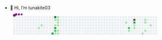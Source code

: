 -   👋 Hi, I’m tunakite03 
<svg viewBox="-16 -32 880 192" width="880" height="192" xmlns="http://www.w3.org/2000/svg"><style>@keyframes c0{7.36%{fill:var(--c1)}7.38%,to{fill:var(--ce)}}@keyframes c1{6.44%{fill:var(--c1)}6.46%,to{fill:var(--ce)}}@keyframes c2{62.2%{fill:var(--c3)}62.22%,to{fill:var(--ce)}}@keyframes c3{92.16%{fill:var(--c4)}92.18%,to{fill:var(--ce)}}@keyframes c4{14.28%{fill:var(--c1)}14.3%,to{fill:var(--ce)}}@keyframes c5{10.59%{fill:var(--c1)}10.61%,to{fill:var(--ce)}}@keyframes c6{60.82%{fill:var(--c3)}60.84%,to{fill:var(--ce)}}@keyframes c7{60.36%{fill:var(--c2)}60.38%,to{fill:var(--ce)}}@keyframes c8{17.5%{fill:var(--c1)}17.52%,to{fill:var(--ce)}}@keyframes c9{12.43%{fill:var(--c1)}12.45%,to{fill:var(--ce)}}@keyframes ca{11.97%{fill:var(--c1)}11.99%,to{fill:var(--ce)}}@keyframes cb{11.51%{fill:var(--c1)}11.53%,to{fill:var(--ce)}}@keyframes cc{11.05%{fill:var(--c1)}11.07%,to{fill:var(--ce)}}@keyframes cd{16.58%{fill:var(--c1)}16.6%,to{fill:var(--ce)}}@keyframes ce{17.04%{fill:var(--c1)}17.06%,to{fill:var(--ce)}}@keyframes cf{35.01%{fill:var(--c1)}35.03%,to{fill:var(--ce)}}@keyframes cg{47.46%{fill:var(--c2)}47.48%,to{fill:var(--ce)}}@keyframes ch{31.33%{fill:var(--c1)}31.35%,to{fill:var(--ce)}}@keyframes ci{78.33%{fill:var(--c4)}78.35%,to{fill:var(--ce)}}@keyframes cj{77.87%{fill:var(--c3)}77.89%,to{fill:var(--ce)}}@keyframes ck{33.17%{fill:var(--c1)}33.19%,to{fill:var(--ce)}}@keyframes cl{32.71%{fill:var(--c1)}32.73%,to{fill:var(--ce)}}@keyframes cm{44.23%{fill:var(--c1)}44.25%,to{fill:var(--ce)}}@keyframes cn{39.62%{fill:var(--c1)}39.64%,to{fill:var(--ce)}}@keyframes co{39.16%{fill:var(--c1)}39.18%,to{fill:var(--ce)}}@keyframes cp{43.31%{fill:var(--c1)}43.33%,to{fill:var(--ce)}}@keyframes cq{41.46%{fill:var(--c1)}41.48%,to{fill:var(--ce)}}@keyframes u0{6.44%{transform:scale(0,1)}6.46%,7.36%{transform:scale(.05,1)}10.59%,7.38%{transform:scale(.1,1)}10.61%,11.05%{transform:scale(.15,1)}11.07%,11.51%{transform:scale(.2,1)}11.53%,11.97%{transform:scale(.25,1)}11.99%,12.43%{transform:scale(.3,1)}12.45%,14.28%{transform:scale(.35,1)}14.3%,16.58%{transform:scale(.4,1)}16.6%,17.04%{transform:scale(.45,1)}17.06%,17.5%{transform:scale(.5,1)}17.52%,31.33%{transform:scale(.55,1)}31.35%,32.71%{transform:scale(.6,1)}32.73%,33.17%{transform:scale(.65,1)}33.19%,35.01%{transform:scale(.7,1)}35.03%,39.16%{transform:scale(.75,1)}39.18%,39.62%{transform:scale(.8,1)}39.64%,41.46%{transform:scale(.85,1)}41.48%,43.31%{transform:scale(.9,1)}43.33%,44.23%{transform:scale(.95,1)}44.25%,to{transform:scale(1,1)}}@keyframes u1{47.46%{transform:scale(0,1)}47.48%,60.36%{transform:scale(.5,1)}60.38%,to{transform:scale(1,1)}}@keyframes u2{60.82%{transform:scale(0,1)}60.84%,62.2%{transform:scale(.33,1)}62.22%,77.87%{transform:scale(.67,1)}77.89%,to{transform:scale(1,1)}}@keyframes u3{78.33%{transform:scale(0,1)}78.35%,92.16%{transform:scale(.5,1)}92.18%,to{transform:scale(1,1)}}@keyframes s0{0%,99.54%{transform:translate(0,-16px)}.46%{transform:translate(0,0)}5.07%{transform:translate(160px,0)}6.45%{transform:translate(160px,48px)}6.91%{transform:translate(144px,48px)}7.37%{transform:translate(144px,64px)}61.29%,9.68%{transform:translate(224px,64px)}10.14%{transform:translate(224px,48px)}11.06%{transform:translate(256px,48px)}12.44%{transform:translate(256px,0)}12.9%{transform:translate(272px,0)}13.36%{transform:translate(272px,16px)}14.29%{transform:translate(240px,16px)}14.75%{transform:translate(240px,32px)}15.21%{transform:translate(256px,32px)}17.05%{transform:translate(256px,96px)}17.51%{transform:translate(240px,96px)}17.97%{transform:translate(240px,112px)}30.41%{transform:translate(672px,112px)}31.34%{transform:translate(672px,80px)}32.26%{transform:translate(704px,80px)}33.18%{transform:translate(704px,48px)}33.64%{transform:translate(688px,48px)}34.1%{transform:translate(688px,32px)}35.02%{transform:translate(656px,32px)}35.48%{transform:translate(656px,48px)}38.71%,42.4%{transform:translate(768px,48px)}39.63%{transform:translate(768px,16px)}40.55%{transform:translate(800px,16px)}41.47%{transform:translate(800px,48px)}43.32%{transform:translate(768px,80px)}43.78%{transform:translate(752px,80px)}44.24%{transform:translate(752px,96px)}44.7%{transform:translate(736px,96px)}45.62%{transform:translate(736px,64px)}59.45%{transform:translate(256px,64px)}59.91%{transform:translate(256px,80px)}60.37%{transform:translate(240px,80px)}60.83%{transform:translate(240px,64px)}62.21%{transform:translate(224px,96px)}76.04%{transform:translate(704px,96px)}78.8%{transform:translate(704px,0)}97.24%{transform:translate(64px,0)}97.7%{transform:translate(64px,-16px)}}@keyframes s1{0%,99.54%{transform:translate(16px,-16px)}.46%{transform:translate(0,-16px)}.92%{transform:translate(0,0)}5.53%{transform:translate(160px,0)}6.91%{transform:translate(160px,48px)}7.37%{transform:translate(144px,48px)}7.83%{transform:translate(144px,64px)}10.14%,61.75%{transform:translate(224px,64px)}10.6%{transform:translate(224px,48px)}11.52%{transform:translate(256px,48px)}12.9%{transform:translate(256px,0)}13.36%{transform:translate(272px,0)}13.82%{transform:translate(272px,16px)}14.75%{transform:translate(240px,16px)}15.21%{transform:translate(240px,32px)}15.67%{transform:translate(256px,32px)}17.51%{transform:translate(256px,96px)}17.97%{transform:translate(240px,96px)}18.43%{transform:translate(240px,112px)}30.88%{transform:translate(672px,112px)}31.8%{transform:translate(672px,80px)}32.72%{transform:translate(704px,80px)}33.64%{transform:translate(704px,48px)}34.1%{transform:translate(688px,48px)}34.56%{transform:translate(688px,32px)}35.48%{transform:translate(656px,32px)}35.94%{transform:translate(656px,48px)}39.17%,42.86%{transform:translate(768px,48px)}40.09%{transform:translate(768px,16px)}41.01%{transform:translate(800px,16px)}41.94%{transform:translate(800px,48px)}43.78%{transform:translate(768px,80px)}44.24%{transform:translate(752px,80px)}44.7%{transform:translate(752px,96px)}45.16%{transform:translate(736px,96px)}46.08%{transform:translate(736px,64px)}59.91%{transform:translate(256px,64px)}60.37%{transform:translate(256px,80px)}60.83%{transform:translate(240px,80px)}61.29%{transform:translate(240px,64px)}62.67%{transform:translate(224px,96px)}76.5%{transform:translate(704px,96px)}79.26%{transform:translate(704px,0)}97.7%{transform:translate(64px,0)}98.16%{transform:translate(64px,-16px)}}@keyframes s2{0%,99.54%{transform:translate(32px,-16px)}.92%{transform:translate(0,-16px)}1.38%{transform:translate(0,0)}5.99%{transform:translate(160px,0)}7.37%{transform:translate(160px,48px)}7.83%{transform:translate(144px,48px)}8.29%{transform:translate(144px,64px)}10.6%,62.21%{transform:translate(224px,64px)}11.06%{transform:translate(224px,48px)}11.98%{transform:translate(256px,48px)}13.36%{transform:translate(256px,0)}13.82%{transform:translate(272px,0)}14.29%{transform:translate(272px,16px)}15.21%{transform:translate(240px,16px)}15.67%{transform:translate(240px,32px)}16.13%{transform:translate(256px,32px)}17.97%{transform:translate(256px,96px)}18.43%{transform:translate(240px,96px)}18.89%{transform:translate(240px,112px)}31.34%{transform:translate(672px,112px)}32.26%{transform:translate(672px,80px)}33.18%{transform:translate(704px,80px)}34.1%{transform:translate(704px,48px)}34.56%{transform:translate(688px,48px)}35.02%{transform:translate(688px,32px)}35.94%{transform:translate(656px,32px)}36.41%{transform:translate(656px,48px)}39.63%,43.32%{transform:translate(768px,48px)}40.55%{transform:translate(768px,16px)}41.47%{transform:translate(800px,16px)}42.4%{transform:translate(800px,48px)}44.24%{transform:translate(768px,80px)}44.7%{transform:translate(752px,80px)}45.16%{transform:translate(752px,96px)}45.62%{transform:translate(736px,96px)}46.54%{transform:translate(736px,64px)}60.37%{transform:translate(256px,64px)}60.83%{transform:translate(256px,80px)}61.29%{transform:translate(240px,80px)}61.75%{transform:translate(240px,64px)}63.13%{transform:translate(224px,96px)}76.96%{transform:translate(704px,96px)}79.72%{transform:translate(704px,0)}98.16%{transform:translate(64px,0)}98.62%{transform:translate(64px,-16px)}}@keyframes s3{0%,99.54%{transform:translate(48px,-16px)}1.38%{transform:translate(0,-16px)}1.84%{transform:translate(0,0)}6.45%{transform:translate(160px,0)}7.83%{transform:translate(160px,48px)}8.29%{transform:translate(144px,48px)}8.76%{transform:translate(144px,64px)}11.06%,62.67%{transform:translate(224px,64px)}11.52%{transform:translate(224px,48px)}12.44%{transform:translate(256px,48px)}13.82%{transform:translate(256px,0)}14.29%{transform:translate(272px,0)}14.75%{transform:translate(272px,16px)}15.67%{transform:translate(240px,16px)}16.13%{transform:translate(240px,32px)}16.59%{transform:translate(256px,32px)}18.43%{transform:translate(256px,96px)}18.89%{transform:translate(240px,96px)}19.35%{transform:translate(240px,112px)}31.8%{transform:translate(672px,112px)}32.72%{transform:translate(672px,80px)}33.64%{transform:translate(704px,80px)}34.56%{transform:translate(704px,48px)}35.02%{transform:translate(688px,48px)}35.48%{transform:translate(688px,32px)}36.41%{transform:translate(656px,32px)}36.87%{transform:translate(656px,48px)}40.09%,43.78%{transform:translate(768px,48px)}41.01%{transform:translate(768px,16px)}41.94%{transform:translate(800px,16px)}42.86%{transform:translate(800px,48px)}44.7%{transform:translate(768px,80px)}45.16%{transform:translate(752px,80px)}45.62%{transform:translate(752px,96px)}46.08%{transform:translate(736px,96px)}47%{transform:translate(736px,64px)}60.83%{transform:translate(256px,64px)}61.29%{transform:translate(256px,80px)}61.75%{transform:translate(240px,80px)}62.21%{transform:translate(240px,64px)}63.59%{transform:translate(224px,96px)}77.42%{transform:translate(704px,96px)}80.18%{transform:translate(704px,0)}98.62%{transform:translate(64px,0)}99.08%{transform:translate(64px,-16px)}}:root{--cb:#1b1f230a;--cs:purple;--ce:#ebedf0;--c0:#ebedf0;--c1:#9be9a8;--c2:#40c463;--c3:#30a14e;--c4:#216e39}@media (prefers-color-scheme:dark){:root{--cb:#1b1f230a;--cs:purple;--ce:#161b22;--c1:#01311f;--c2:#034525;--c3:#0f6d31;--c4:#00c647}}.c{shape-rendering:geometricPrecision;rx:2;ry:2;fill:var(--ce);stroke-width:1px;stroke:var(--cb);animation:none 21700ms linear infinite}.c.c0,.c.c1{fill:var(--c1);animation-name:c0}.c.c1{animation-name:c1}.c.c2{fill:var(--c3);animation-name:c2}.c.c3{fill:var(--c4);animation-name:c3}.c.c4,.c.c5{fill:var(--c1);animation-name:c4}.c.c5{animation-name:c5}.c.c6{fill:var(--c3);animation-name:c6}.c.c7{fill:var(--c2);animation-name:c7}.c.c8,.c.c9{fill:var(--c1);animation-name:c8}.c.c9{animation-name:c9}.c.ca,.c.cb,.c.cc{fill:var(--c1);animation-name:ca}.c.cb,.c.cc{animation-name:cb}.c.cc{animation-name:cc}.c.cd,.c.ce,.c.cf{fill:var(--c1);animation-name:cd}.c.ce,.c.cf{animation-name:ce}.c.cf{animation-name:cf}.c.cg{fill:var(--c2);animation-name:cg}.c.ch{fill:var(--c1);animation-name:ch}.c.ci{fill:var(--c4);animation-name:ci}.c.cj{fill:var(--c3);animation-name:cj}.c.ck{fill:var(--c1);animation-name:ck}.c.cl,.c.cm,.c.cn{fill:var(--c1);animation-name:cl}.c.cm,.c.cn{animation-name:cm}.c.cn{animation-name:cn}.c.co,.c.cp,.c.cq{fill:var(--c1);animation-name:co}.c.cp,.c.cq{animation-name:cp}.c.cq{animation-name:cq}.s,.u{animation:none linear 21700ms infinite}.u,.u.u0{transform-origin:0 0}.u{transform:scale(0,1)}.u.u0{fill:var(--c1);animation-name:u0}.u.u1{fill:var(--c2);animation-name:u1;transform-origin:628.1px 0}.u.u2{fill:var(--c3);animation-name:u2;transform-origin:691px 0}.u.u3{fill:var(--c4);animation-name:u3;transform-origin:785.2px 0}.s{shape-rendering:geometricPrecision;fill:var(--cs)}.s.s0{transform:translate(0,-16px);animation-name:s0}.s.s1{transform:translate(16px,-16px);animation-name:s1}.s.s2{transform:translate(32px,-16px);animation-name:s2}.s.s3{transform:translate(48px,-16px);animation-name:s3}</style><rect class="c" x="2" y="2" width="12" height="12"/><rect class="c" x="2" y="18" width="12" height="12"/><rect class="c" x="2" y="34" width="12" height="12"/><rect class="c" x="2" y="50" width="12" height="12"/><rect class="c" x="2" y="66" width="12" height="12"/><rect class="c" x="2" y="82" width="12" height="12"/><rect class="c" x="2" y="98" width="12" height="12"/><rect class="c" x="18" y="2" width="12" height="12"/><rect class="c" x="18" y="18" width="12" height="12"/><rect class="c" x="18" y="34" width="12" height="12"/><rect class="c" x="18" y="50" width="12" height="12"/><rect class="c" x="18" y="66" width="12" height="12"/><rect class="c" x="18" y="82" width="12" height="12"/><rect class="c" x="18" y="98" width="12" height="12"/><rect class="c" x="34" y="2" width="12" height="12"/><rect class="c" x="34" y="18" width="12" height="12"/><rect class="c" x="34" y="34" width="12" height="12"/><rect class="c" x="34" y="50" width="12" height="12"/><rect class="c" x="34" y="66" width="12" height="12"/><rect class="c" x="34" y="82" width="12" height="12"/><rect class="c" x="34" y="98" width="12" height="12"/><rect class="c" x="50" y="2" width="12" height="12"/><rect class="c" x="50" y="18" width="12" height="12"/><rect class="c" x="50" y="34" width="12" height="12"/><rect class="c" x="50" y="50" width="12" height="12"/><rect class="c" x="50" y="66" width="12" height="12"/><rect class="c" x="50" y="82" width="12" height="12"/><rect class="c" x="50" y="98" width="12" height="12"/><rect class="c" x="66" y="2" width="12" height="12"/><rect class="c" x="66" y="18" width="12" height="12"/><rect class="c" x="66" y="34" width="12" height="12"/><rect class="c" x="66" y="50" width="12" height="12"/><rect class="c" x="66" y="66" width="12" height="12"/><rect class="c" x="66" y="82" width="12" height="12"/><rect class="c" x="66" y="98" width="12" height="12"/><rect class="c" x="82" y="2" width="12" height="12"/><rect class="c" x="82" y="18" width="12" height="12"/><rect class="c" x="82" y="34" width="12" height="12"/><rect class="c" x="82" y="50" width="12" height="12"/><rect class="c" x="82" y="66" width="12" height="12"/><rect class="c" x="82" y="82" width="12" height="12"/><rect class="c" x="82" y="98" width="12" height="12"/><rect class="c" x="98" y="2" width="12" height="12"/><rect class="c" x="98" y="18" width="12" height="12"/><rect class="c" x="98" y="34" width="12" height="12"/><rect class="c" x="98" y="50" width="12" height="12"/><rect class="c" x="98" y="66" width="12" height="12"/><rect class="c" x="98" y="82" width="12" height="12"/><rect class="c" x="98" y="98" width="12" height="12"/><rect class="c" x="114" y="2" width="12" height="12"/><rect class="c" x="114" y="18" width="12" height="12"/><rect class="c" x="114" y="34" width="12" height="12"/><rect class="c" x="114" y="50" width="12" height="12"/><rect class="c" x="114" y="66" width="12" height="12"/><rect class="c" x="114" y="82" width="12" height="12"/><rect class="c" x="114" y="98" width="12" height="12"/><rect class="c" x="130" y="2" width="12" height="12"/><rect class="c" x="130" y="18" width="12" height="12"/><rect class="c" x="130" y="34" width="12" height="12"/><rect class="c" x="130" y="50" width="12" height="12"/><rect class="c" x="130" y="66" width="12" height="12"/><rect class="c" x="130" y="82" width="12" height="12"/><rect class="c" x="130" y="98" width="12" height="12"/><rect class="c" x="146" y="2" width="12" height="12"/><rect class="c" x="146" y="18" width="12" height="12"/><rect class="c" x="146" y="34" width="12" height="12"/><rect class="c" x="146" y="50" width="12" height="12"/><rect class="c c0" x="146" y="66" width="12" height="12"/><rect class="c" x="146" y="82" width="12" height="12"/><rect class="c" x="146" y="98" width="12" height="12"/><rect class="c" x="162" y="2" width="12" height="12"/><rect class="c" x="162" y="18" width="12" height="12"/><rect class="c" x="162" y="34" width="12" height="12"/><rect class="c c1" x="162" y="50" width="12" height="12"/><rect class="c" x="162" y="66" width="12" height="12"/><rect class="c" x="162" y="82" width="12" height="12"/><rect class="c" x="162" y="98" width="12" height="12"/><rect class="c" x="178" y="2" width="12" height="12"/><rect class="c" x="178" y="18" width="12" height="12"/><rect class="c" x="178" y="34" width="12" height="12"/><rect class="c" x="178" y="50" width="12" height="12"/><rect class="c" x="178" y="66" width="12" height="12"/><rect class="c" x="178" y="82" width="12" height="12"/><rect class="c" x="178" y="98" width="12" height="12"/><rect class="c" x="194" y="2" width="12" height="12"/><rect class="c" x="194" y="18" width="12" height="12"/><rect class="c" x="194" y="34" width="12" height="12"/><rect class="c" x="194" y="50" width="12" height="12"/><rect class="c" x="194" y="66" width="12" height="12"/><rect class="c" x="194" y="82" width="12" height="12"/><rect class="c" x="194" y="98" width="12" height="12"/><rect class="c" x="210" y="2" width="12" height="12"/><rect class="c" x="210" y="18" width="12" height="12"/><rect class="c" x="210" y="34" width="12" height="12"/><rect class="c" x="210" y="50" width="12" height="12"/><rect class="c" x="210" y="66" width="12" height="12"/><rect class="c" x="210" y="82" width="12" height="12"/><rect class="c" x="210" y="98" width="12" height="12"/><rect class="c" x="226" y="2" width="12" height="12"/><rect class="c" x="226" y="18" width="12" height="12"/><rect class="c" x="226" y="34" width="12" height="12"/><rect class="c" x="226" y="50" width="12" height="12"/><rect class="c" x="226" y="66" width="12" height="12"/><rect class="c" x="226" y="82" width="12" height="12"/><rect class="c c2" x="226" y="98" width="12" height="12"/><rect class="c c3" x="242" y="2" width="12" height="12"/><rect class="c c4" x="242" y="18" width="12" height="12"/><rect class="c" x="242" y="34" width="12" height="12"/><rect class="c c5" x="242" y="50" width="12" height="12"/><rect class="c c6" x="242" y="66" width="12" height="12"/><rect class="c c7" x="242" y="82" width="12" height="12"/><rect class="c c8" x="242" y="98" width="12" height="12"/><rect class="c c9" x="258" y="2" width="12" height="12"/><rect class="c ca" x="258" y="18" width="12" height="12"/><rect class="c cb" x="258" y="34" width="12" height="12"/><rect class="c cc" x="258" y="50" width="12" height="12"/><rect class="c" x="258" y="66" width="12" height="12"/><rect class="c cd" x="258" y="82" width="12" height="12"/><rect class="c ce" x="258" y="98" width="12" height="12"/><rect class="c" x="274" y="2" width="12" height="12"/><rect class="c" x="274" y="18" width="12" height="12"/><rect class="c" x="274" y="34" width="12" height="12"/><rect class="c" x="274" y="50" width="12" height="12"/><rect class="c" x="274" y="66" width="12" height="12"/><rect class="c" x="274" y="82" width="12" height="12"/><rect class="c" x="274" y="98" width="12" height="12"/><rect class="c" x="290" y="2" width="12" height="12"/><rect class="c" x="290" y="18" width="12" height="12"/><rect class="c" x="290" y="34" width="12" height="12"/><rect class="c" x="290" y="50" width="12" height="12"/><rect class="c" x="290" y="66" width="12" height="12"/><rect class="c" x="290" y="82" width="12" height="12"/><rect class="c" x="290" y="98" width="12" height="12"/><rect class="c" x="306" y="2" width="12" height="12"/><rect class="c" x="306" y="18" width="12" height="12"/><rect class="c" x="306" y="34" width="12" height="12"/><rect class="c" x="306" y="50" width="12" height="12"/><rect class="c" x="306" y="66" width="12" height="12"/><rect class="c" x="306" y="82" width="12" height="12"/><rect class="c" x="306" y="98" width="12" height="12"/><rect class="c" x="322" y="2" width="12" height="12"/><rect class="c" x="322" y="18" width="12" height="12"/><rect class="c" x="322" y="34" width="12" height="12"/><rect class="c" x="322" y="50" width="12" height="12"/><rect class="c" x="322" y="66" width="12" height="12"/><rect class="c" x="322" y="82" width="12" height="12"/><rect class="c" x="322" y="98" width="12" height="12"/><rect class="c" x="338" y="2" width="12" height="12"/><rect class="c" x="338" y="18" width="12" height="12"/><rect class="c" x="338" y="34" width="12" height="12"/><rect class="c" x="338" y="50" width="12" height="12"/><rect class="c" x="338" y="66" width="12" height="12"/><rect class="c" x="338" y="82" width="12" height="12"/><rect class="c" x="338" y="98" width="12" height="12"/><rect class="c" x="354" y="2" width="12" height="12"/><rect class="c" x="354" y="18" width="12" height="12"/><rect class="c" x="354" y="34" width="12" height="12"/><rect class="c" x="354" y="50" width="12" height="12"/><rect class="c" x="354" y="66" width="12" height="12"/><rect class="c" x="354" y="82" width="12" height="12"/><rect class="c" x="354" y="98" width="12" height="12"/><rect class="c" x="370" y="2" width="12" height="12"/><rect class="c" x="370" y="18" width="12" height="12"/><rect class="c" x="370" y="34" width="12" height="12"/><rect class="c" x="370" y="50" width="12" height="12"/><rect class="c" x="370" y="66" width="12" height="12"/><rect class="c" x="370" y="82" width="12" height="12"/><rect class="c" x="370" y="98" width="12" height="12"/><rect class="c" x="386" y="2" width="12" height="12"/><rect class="c" x="386" y="18" width="12" height="12"/><rect class="c" x="386" y="34" width="12" height="12"/><rect class="c" x="386" y="50" width="12" height="12"/><rect class="c" x="386" y="66" width="12" height="12"/><rect class="c" x="386" y="82" width="12" height="12"/><rect class="c" x="386" y="98" width="12" height="12"/><rect class="c" x="402" y="2" width="12" height="12"/><rect class="c" x="402" y="18" width="12" height="12"/><rect class="c" x="402" y="34" width="12" height="12"/><rect class="c" x="402" y="50" width="12" height="12"/><rect class="c" x="402" y="66" width="12" height="12"/><rect class="c" x="402" y="82" width="12" height="12"/><rect class="c" x="402" y="98" width="12" height="12"/><rect class="c" x="418" y="2" width="12" height="12"/><rect class="c" x="418" y="18" width="12" height="12"/><rect class="c" x="418" y="34" width="12" height="12"/><rect class="c" x="418" y="50" width="12" height="12"/><rect class="c" x="418" y="66" width="12" height="12"/><rect class="c" x="418" y="82" width="12" height="12"/><rect class="c" x="418" y="98" width="12" height="12"/><rect class="c" x="434" y="2" width="12" height="12"/><rect class="c" x="434" y="18" width="12" height="12"/><rect class="c" x="434" y="34" width="12" height="12"/><rect class="c" x="434" y="50" width="12" height="12"/><rect class="c" x="434" y="66" width="12" height="12"/><rect class="c" x="434" y="82" width="12" height="12"/><rect class="c" x="434" y="98" width="12" height="12"/><rect class="c" x="450" y="2" width="12" height="12"/><rect class="c" x="450" y="18" width="12" height="12"/><rect class="c" x="450" y="34" width="12" height="12"/><rect class="c" x="450" y="50" width="12" height="12"/><rect class="c" x="450" y="66" width="12" height="12"/><rect class="c" x="450" y="82" width="12" height="12"/><rect class="c" x="450" y="98" width="12" height="12"/><rect class="c" x="466" y="2" width="12" height="12"/><rect class="c" x="466" y="18" width="12" height="12"/><rect class="c" x="466" y="34" width="12" height="12"/><rect class="c" x="466" y="50" width="12" height="12"/><rect class="c" x="466" y="66" width="12" height="12"/><rect class="c" x="466" y="82" width="12" height="12"/><rect class="c" x="466" y="98" width="12" height="12"/><rect class="c" x="482" y="2" width="12" height="12"/><rect class="c" x="482" y="18" width="12" height="12"/><rect class="c" x="482" y="34" width="12" height="12"/><rect class="c" x="482" y="50" width="12" height="12"/><rect class="c" x="482" y="66" width="12" height="12"/><rect class="c" x="482" y="82" width="12" height="12"/><rect class="c" x="482" y="98" width="12" height="12"/><rect class="c" x="498" y="2" width="12" height="12"/><rect class="c" x="498" y="18" width="12" height="12"/><rect class="c" x="498" y="34" width="12" height="12"/><rect class="c" x="498" y="50" width="12" height="12"/><rect class="c" x="498" y="66" width="12" height="12"/><rect class="c" x="498" y="82" width="12" height="12"/><rect class="c" x="498" y="98" width="12" height="12"/><rect class="c" x="514" y="2" width="12" height="12"/><rect class="c" x="514" y="18" width="12" height="12"/><rect class="c" x="514" y="34" width="12" height="12"/><rect class="c" x="514" y="50" width="12" height="12"/><rect class="c" x="514" y="66" width="12" height="12"/><rect class="c" x="514" y="82" width="12" height="12"/><rect class="c" x="514" y="98" width="12" height="12"/><rect class="c" x="530" y="2" width="12" height="12"/><rect class="c" x="530" y="18" width="12" height="12"/><rect class="c" x="530" y="34" width="12" height="12"/><rect class="c" x="530" y="50" width="12" height="12"/><rect class="c" x="530" y="66" width="12" height="12"/><rect class="c" x="530" y="82" width="12" height="12"/><rect class="c" x="530" y="98" width="12" height="12"/><rect class="c" x="546" y="2" width="12" height="12"/><rect class="c" x="546" y="18" width="12" height="12"/><rect class="c" x="546" y="34" width="12" height="12"/><rect class="c" x="546" y="50" width="12" height="12"/><rect class="c" x="546" y="66" width="12" height="12"/><rect class="c" x="546" y="82" width="12" height="12"/><rect class="c" x="546" y="98" width="12" height="12"/><rect class="c" x="562" y="2" width="12" height="12"/><rect class="c" x="562" y="18" width="12" height="12"/><rect class="c" x="562" y="34" width="12" height="12"/><rect class="c" x="562" y="50" width="12" height="12"/><rect class="c" x="562" y="66" width="12" height="12"/><rect class="c" x="562" y="82" width="12" height="12"/><rect class="c" x="562" y="98" width="12" height="12"/><rect class="c" x="578" y="2" width="12" height="12"/><rect class="c" x="578" y="18" width="12" height="12"/><rect class="c" x="578" y="34" width="12" height="12"/><rect class="c" x="578" y="50" width="12" height="12"/><rect class="c" x="578" y="66" width="12" height="12"/><rect class="c" x="578" y="82" width="12" height="12"/><rect class="c" x="578" y="98" width="12" height="12"/><rect class="c" x="594" y="2" width="12" height="12"/><rect class="c" x="594" y="18" width="12" height="12"/><rect class="c" x="594" y="34" width="12" height="12"/><rect class="c" x="594" y="50" width="12" height="12"/><rect class="c" x="594" y="66" width="12" height="12"/><rect class="c" x="594" y="82" width="12" height="12"/><rect class="c" x="594" y="98" width="12" height="12"/><rect class="c" x="610" y="2" width="12" height="12"/><rect class="c" x="610" y="18" width="12" height="12"/><rect class="c" x="610" y="34" width="12" height="12"/><rect class="c" x="610" y="50" width="12" height="12"/><rect class="c" x="610" y="66" width="12" height="12"/><rect class="c" x="610" y="82" width="12" height="12"/><rect class="c" x="610" y="98" width="12" height="12"/><rect class="c" x="626" y="2" width="12" height="12"/><rect class="c" x="626" y="18" width="12" height="12"/><rect class="c" x="626" y="34" width="12" height="12"/><rect class="c" x="626" y="50" width="12" height="12"/><rect class="c" x="626" y="66" width="12" height="12"/><rect class="c" x="626" y="82" width="12" height="12"/><rect class="c" x="626" y="98" width="12" height="12"/><rect class="c" x="642" y="2" width="12" height="12"/><rect class="c" x="642" y="18" width="12" height="12"/><rect class="c" x="642" y="34" width="12" height="12"/><rect class="c" x="642" y="50" width="12" height="12"/><rect class="c" x="642" y="66" width="12" height="12"/><rect class="c" x="642" y="82" width="12" height="12"/><rect class="c" x="642" y="98" width="12" height="12"/><rect class="c" x="658" y="2" width="12" height="12"/><rect class="c" x="658" y="18" width="12" height="12"/><rect class="c cf" x="658" y="34" width="12" height="12"/><rect class="c" x="658" y="50" width="12" height="12"/><rect class="c" x="658" y="66" width="12" height="12"/><rect class="c" x="658" y="82" width="12" height="12"/><rect class="c" x="658" y="98" width="12" height="12"/><rect class="c" x="674" y="2" width="12" height="12"/><rect class="c" x="674" y="18" width="12" height="12"/><rect class="c" x="674" y="34" width="12" height="12"/><rect class="c" x="674" y="50" width="12" height="12"/><rect class="c cg" x="674" y="66" width="12" height="12"/><rect class="c ch" x="674" y="82" width="12" height="12"/><rect class="c" x="674" y="98" width="12" height="12"/><rect class="c" x="690" y="2" width="12" height="12"/><rect class="c" x="690" y="18" width="12" height="12"/><rect class="c" x="690" y="34" width="12" height="12"/><rect class="c" x="690" y="50" width="12" height="12"/><rect class="c" x="690" y="66" width="12" height="12"/><rect class="c" x="690" y="82" width="12" height="12"/><rect class="c" x="690" y="98" width="12" height="12"/><rect class="c" x="706" y="2" width="12" height="12"/><rect class="c ci" x="706" y="18" width="12" height="12"/><rect class="c cj" x="706" y="34" width="12" height="12"/><rect class="c ck" x="706" y="50" width="12" height="12"/><rect class="c cl" x="706" y="66" width="12" height="12"/><rect class="c" x="706" y="82" width="12" height="12"/><rect class="c" x="706" y="98" width="12" height="12"/><rect class="c" x="722" y="2" width="12" height="12"/><rect class="c" x="722" y="18" width="12" height="12"/><rect class="c" x="722" y="34" width="12" height="12"/><rect class="c" x="722" y="50" width="12" height="12"/><rect class="c" x="722" y="66" width="12" height="12"/><rect class="c" x="722" y="82" width="12" height="12"/><rect class="c" x="722" y="98" width="12" height="12"/><rect class="c" x="738" y="2" width="12" height="12"/><rect class="c" x="738" y="18" width="12" height="12"/><rect class="c" x="738" y="34" width="12" height="12"/><rect class="c" x="738" y="50" width="12" height="12"/><rect class="c" x="738" y="66" width="12" height="12"/><rect class="c" x="738" y="82" width="12" height="12"/><rect class="c" x="738" y="98" width="12" height="12"/><rect class="c" x="754" y="2" width="12" height="12"/><rect class="c" x="754" y="18" width="12" height="12"/><rect class="c" x="754" y="34" width="12" height="12"/><rect class="c" x="754" y="50" width="12" height="12"/><rect class="c" x="754" y="66" width="12" height="12"/><rect class="c" x="754" y="82" width="12" height="12"/><rect class="c cm" x="754" y="98" width="12" height="12"/><rect class="c" x="770" y="2" width="12" height="12"/><rect class="c cn" x="770" y="18" width="12" height="12"/><rect class="c co" x="770" y="34" width="12" height="12"/><rect class="c" x="770" y="50" width="12" height="12"/><rect class="c" x="770" y="66" width="12" height="12"/><rect class="c cp" x="770" y="82" width="12" height="12"/><rect class="c" x="770" y="98" width="12" height="12"/><rect class="c" x="786" y="2" width="12" height="12"/><rect class="c" x="786" y="18" width="12" height="12"/><rect class="c" x="786" y="34" width="12" height="12"/><rect class="c" x="786" y="50" width="12" height="12"/><rect class="c" x="786" y="66" width="12" height="12"/><rect class="c" x="786" y="82" width="12" height="12"/><rect class="c" x="786" y="98" width="12" height="12"/><rect class="c" x="802" y="2" width="12" height="12"/><rect class="c" x="802" y="18" width="12" height="12"/><rect class="c" x="802" y="34" width="12" height="12"/><rect class="c cq" x="802" y="50" width="12" height="12"/><rect class="c" x="802" y="66" width="12" height="12"/><rect class="c" x="802" y="82" width="12" height="12"/><rect class="c" x="802" y="98" width="12" height="12"/><rect class="c" x="818" y="2" width="12" height="12"/><rect class="c" x="818" y="18" width="12" height="12"/><rect class="c" x="818" y="34" width="12" height="12"/><rect class="c" x="818" y="50" width="12" height="12"/><rect class="c" x="818" y="66" width="12" height="12"/><rect class="c" x="818" y="82" width="12" height="12"/><rect class="c" x="818" y="98" width="12" height="12"/><rect class="c" x="834" y="2" width="12" height="12"/><rect class="c" x="834" y="18" width="12" height="12"/><rect class="c" x="834" y="34" width="12" height="12"/><rect class="c" x="834" y="50" width="12" height="12"/><rect class="c" x="834" y="66" width="12" height="12"/><rect class="c" x="834" y="82" width="12" height="12"/><rect class="c" x="834" y="98" width="12" height="12"/><rect class="u u0" height="12" width="628.7" x="0.0" y="144"/><rect class="u u1" height="12" width="63.4" x="628.1" y="144"/><rect class="u u2" height="12" width="94.8" x="691.0" y="144"/><rect class="u u3" height="12" width="63.4" x="785.2" y="144"/><rect class="s s0" x="0.8" y="0.8" width="14.4" height="14.4" rx="4.5" ry="4.5"/><rect class="s s1" x="1.8" y="1.8" width="12.3" height="12.3" rx="4.1" ry="4.1"/><rect class="s s2" x="2.6" y="2.6" width="10.8" height="10.8" rx="3.6" ry="3.6"/><rect class="s s3" x="3.0" y="3.0" width="9.9" height="9.9" rx="3.3" ry="3.3"/></svg>
